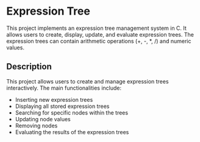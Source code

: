# Expression Tree
This project implements an expression tree management system in C. It allows users to create, display, update, and evaluate expression trees. The expression trees can contain arithmetic operations (+, -, *, /) and numeric values.
## Description
This project allows users to create and manage expression trees interactively. The main functionalities include:

- Inserting new expression trees
- Displaying all stored expression trees
- Searching for specific nodes within the trees
- Updating node values
- Removing nodes
- Evaluating the results of the expression trees
